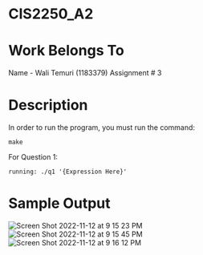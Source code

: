 # CIS2250_A2

# Work Belongs To

Name - Wali Temuri (1183379)
Assignment # 3

# Description

In order to run the program, you must run the command:

    make

For Question 1:

    running: ./q1 '{Expression Here}'

# Sample Output
![Screen Shot 2022-11-12 at 9 15 23 PM](https://user-images.githubusercontent.com/108627530/201502484-cd58615a-d0f3-45dd-a43c-572fd3178230.png)
![Screen Shot 2022-11-12 at 9 15 45 PM](https://user-images.githubusercontent.com/108627530/201502497-207a0ac3-491c-4450-bfd1-173f0c88fdf0.png)
![Screen Shot 2022-11-12 at 9 16 12 PM](https://user-images.githubusercontent.com/108627530/201502492-43a87df8-03a2-4bf3-b5c6-3df10626da85.png)
